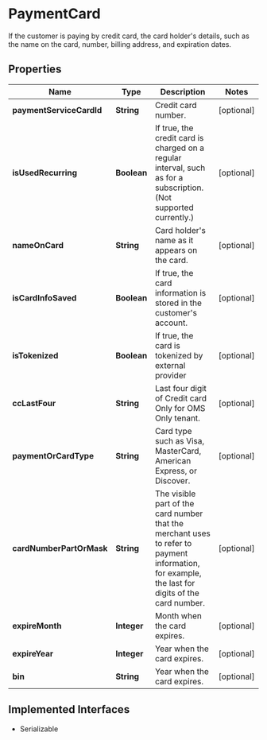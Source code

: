 

# PaymentCard

If the customer is paying by credit card, the card holder's details, such as the name on the card, number, billing   address, and expiration dates.

## Properties

| Name | Type | Description | Notes |
|------------ | ------------- | ------------- | -------------|
|**paymentServiceCardId** | **String** | Credit card number. |  [optional] |
|**isUsedRecurring** | **Boolean** | If true, the credit card is charged on a regular interval, such as for a subscription. (Not supported currently.) |  [optional] |
|**nameOnCard** | **String** | Card holder&#39;s name as it appears on the card. |  [optional] |
|**isCardInfoSaved** | **Boolean** | If true, the card information is stored in the customer&#39;s account. |  [optional] |
|**isTokenized** | **Boolean** | If true, the card is tokenized by external provider |  [optional] |
|**ccLastFour** | **String** | Last four digit of Credit card  Only for OMS Only tenant. |  [optional] |
|**paymentOrCardType** | **String** | Card type such as Visa, MasterCard, American Express, or Discover. |  [optional] |
|**cardNumberPartOrMask** | **String** | The visible part of the card number that the merchant uses to refer to   payment information, for example, the last for digits of the card number. |  [optional] |
|**expireMonth** | **Integer** | Month when the card expires. |  [optional] |
|**expireYear** | **Integer** | Year when the card expires. |  [optional] |
|**bin** | **String** | Year when the card expires. |  [optional] |


## Implemented Interfaces

* Serializable


